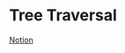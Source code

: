 # Tree Traversal

[Notion](https://jnaimxiii.notion.site/15-Tree-Traversal-a39ee1052a584416965bd53cb1357218)
